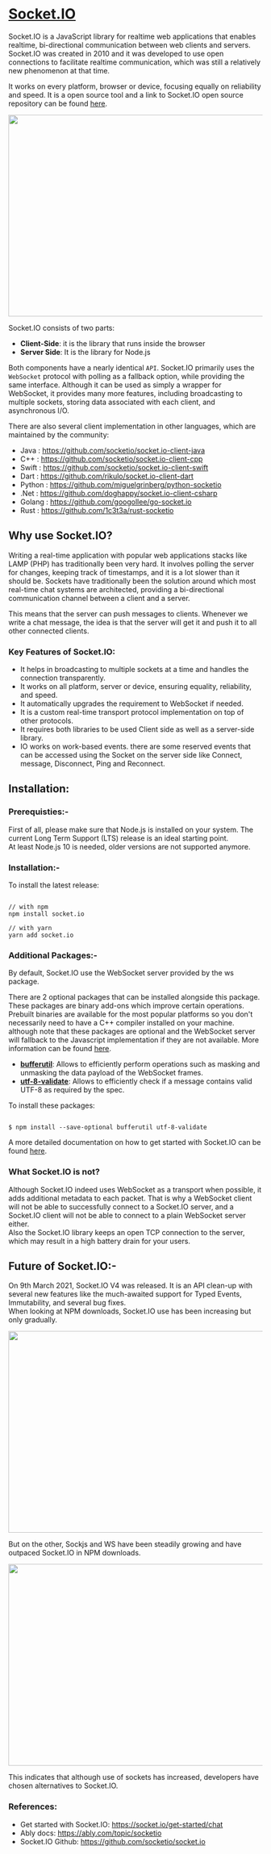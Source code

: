 # [Socket.IO](https://socket.io/)

Socket.IO is a JavaScript library for realtime web applications that enables realtime, bi-directional communication between web clients and servers. Socket.IO was created in 2010 and it was developed to use open connections to facilitate realtime communication, which was still a relatively new phenomenon at that time. 


It works on every platform, browser or device, focusing equally on reliability and speed.
It is a open source tool and a link to Socket.IO open source repository can be found [here](https://github.com/socketio).
<br>
<p align = "center">
<img src="https://i2.wp.com/iotbyhvm.ooo/wp-content/uploads/2019/01/Socket.IO_.png?resize=800%2C445&ssl=1"  style="width:800px; 
            height:400px; 
            display: block;" />
</p>


Socket.IO consists of two parts:

- <b>Client-Side</b>: it is the library that runs inside the browser
- <b>Server Side</b>: It is the library for Node.js

Both components have a nearly identical `API`. Socket.IO primarily uses the `WebSocket` protocol with polling as a fallback option, while providing the same interface. Although it can be used as simply a wrapper for WebSocket, it provides many more features, including broadcasting to multiple sockets, storing data associated with each client, and asynchronous I/O.


There are also several client implementation in other languages, which are maintained by the community:

- Java : https://github.com/socketio/socket.io-client-java
- C++ : https://github.com/socketio/socket.io-client-cpp
- Swift : https://github.com/socketio/socket.io-client-swift
- Dart : https://github.com/rikulo/socket.io-client-dart
- Python : https://github.com/miguelgrinberg/python-socketio
- .Net : https://github.com/doghappy/socket.io-client-csharp
- Golang : https://github.com/googollee/go-socket.io
- Rust : https://github.com/1c3t3a/rust-socketio

## Why use Socket.IO?

Writing a real-time application with popular web applications stacks like LAMP (PHP) has traditionally been very hard. It involves polling the server for changes, keeping track of timestamps, and it is a lot slower than it should be. Sockets have traditionally been the solution around which most real-time chat systems are architected, providing a bi-directional communication channel between a client and a server. 


This means that the server can push messages to clients. Whenever we write a chat message, the idea is that the server will get it and push it to all other connected clients.

### Key Features of Socket.IO:

- It helps in broadcasting to multiple sockets at a time and handles the connection transparently.
- It works on all platform, server or device, ensuring equality, reliability, and speed.
- It automatically upgrades the requirement to WebSocket if needed.
- It is a custom real-time transport protocol implementation on top of other protocols.
- It requires both libraries to be used Client side as well as a server-side library.
- IO works on work-based events. there are some reserved events that can be accessed using the Socket on the server side like Connect, message, Disconnect, Ping and Reconnect.

## Installation:

### Prerequisties:-

First of all, please make sure that Node.js is installed on your system. The current Long Term Support (LTS) release is an ideal starting point. <br> At least Node.js 10 is needed, older versions are not supported anymore.


### Installation:-

To install the latest release:
<pre><code>
// with npm
npm install socket.io

// with yarn
yarn add socket.io
</code></pre>

### Additional Packages:-

By default, Socket.IO use the WebSocket server provided by the ws package.


There are 2 optional packages that can be installed alongside this package. These packages are binary add-ons which improve certain operations. Prebuilt binaries are available for the most popular platforms so you don't necessarily need to have a C++ compiler installed on your machine. although note that these packages are optional and the WebSocket server will fallback to the Javascript implementation if they are not available. 
More information can be found [here](https://github.com/websockets/ws/#opt-in-for-performance-and-spec-compliance).

- <b>[bufferutil](https://www.npmjs.com/package/bufferutil)</b>: Allows to efficiently perform operations such as masking and unmasking the data payload of the WebSocket frames.
- <b>[utf-8-validate](https://www.npmjs.com/package/utf-8-validate)</b>: Allows to efficiently check if a message contains valid UTF-8 as required by the spec.

To install these packages:
<pre><code>
$ npm install --save-optional bufferutil utf-8-validate
</code></pre>

A more detailed documentation on how to get started with Socket.IO can be found [here](https://socket.io/get-started/chat).

### What Socket.IO is not?

Although Socket.IO indeed uses WebSocket as a transport when possible, it adds additional metadata to each packet. That is why a WebSocket client will not be able to successfully connect to a Socket.IO server, and a Socket.IO client will not be able to connect to a plain WebSocket server either. 
<br>Also the Socket.IO library keeps an open TCP connection to the server, which may result in a high battery drain for your users.


## Future of Socket.IO:-

On 9th March 2021, Socket.IO V4 was released. It is an API clean-up with several new features like the much-awaited support for Typed Events, Immutability, and several bug fixes.<br>
When looking at NPM downloads, Socket.IO use has been increasing but only gradually.
<br>
<p align="center">
<img src="https://images.ctfassets.net/ee3ypdtck0rk/3RRfsGzMsTvvanPvdDWWkl/c303e23f56188e851b388f0f0e7490f3/npm-downloads-e3c8d6e7a73d95214a2a96bf5737241b00b1cce910efa8dede94e5a8d78584e1.png?w=1350&h=562&q=50&fm=webp"  style="width:800px; 
            height:400px; 
            display: block;" />
</p>


But on the other, Sockjs and WS have been steadily growing and have outpaced Socket.IO in NPM downloads.
<br>
<p align="center">
<img src="https://images.ctfassets.net/ee3ypdtck0rk/6bkiMY6MlH7gxUUTaarYFx/ccd37c074969e7cbe47b5aa08df17d04/ws-downloads-f14c63432640f476f2c6a5f96725e8b2041733e603b4054158067c127cc2d774.png?w=1080&h=450&q=50&fm=webp"  style="width:800px; 
            height:400px; 
            display: block;" />
</p>


This indicates that although use of sockets has increased, developers have chosen alternatives to Socket.IO. 


### References:

- Get started with Socket.IO: https://socket.io/get-started/chat
- Ably docs: https://ably.com/topic/socketio
- Socket.IO Github: https://github.com/socketio/socket.io 


